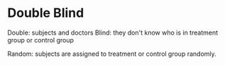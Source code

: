 # Double Blind

Double: subjects and doctors
Blind: they don't know who is in treatment group or control group

Random: subjects are assigned to treatment or control group randomly.

